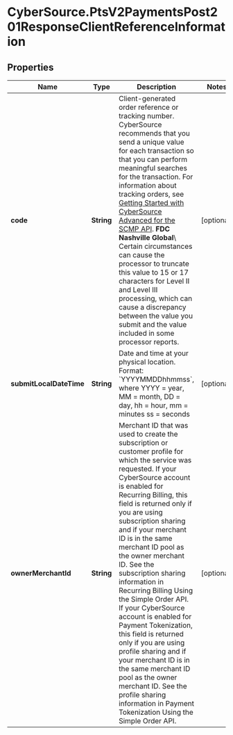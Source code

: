 # CyberSource.PtsV2PaymentsPost201ResponseClientReferenceInformation

## Properties
Name | Type | Description | Notes
------------ | ------------- | ------------- | -------------
**code** | **String** | Client-generated order reference or tracking number. CyberSource recommends that you send a unique value for each transaction so that you can perform meaningful searches for the transaction.  For information about tracking orders, see [Getting Started with CyberSource Advanced for the SCMP API](http://apps.cybersource.com/library/documentation/dev_guides/Getting_Started_SCMP/html/wwhelp/wwhimpl/js/html/wwhelp.htm).  **FDC Nashville Global**\\ Certain circumstances can cause the processor to truncate this value to 15 or 17 characters for Level II and Level III processing, which can cause a discrepancy between the value you submit and the value included in some processor reports.  | [optional] 
**submitLocalDateTime** | **String** | Date and time at your physical location.  Format: &#x60;YYYYMMDDhhmmss&#x60;, where YYYY &#x3D; year, MM &#x3D; month, DD &#x3D; day, hh &#x3D; hour, mm &#x3D; minutes ss &#x3D; seconds  | [optional] 
**ownerMerchantId** | **String** | Merchant ID that was used to create the subscription or customer profile for which the service was requested.  If your CyberSource account is enabled for Recurring Billing, this field is returned only if you are using subscription sharing and if your merchant ID is in the same merchant ID pool as the owner merchant ID.  See the subscription sharing information in Recurring Billing Using the Simple Order API.  If your CyberSource account is enabled for Payment Tokenization, this field is returned only if you are using profile sharing and if your merchant ID is in the same merchant ID pool as the owner merchant ID.  See the profile sharing information in Payment Tokenization Using the Simple Order API.  | [optional] 


